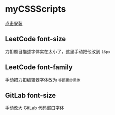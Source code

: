 # myCSSScripts

[点击安装](https://raw.githubusercontent.com/Sciroccogti/myCSSScripts/master/Sciroccogti-CSS.user.js)

## LeetCode font-size

力扣题目描述字体实在太小了，这里手动把他改到 `16px`

## LeetCode font-family

手动把力扣编辑器字体改为 `等距更纱黑体`

## GitLab font-size

手动改大 GitLab 代码窗口字体
